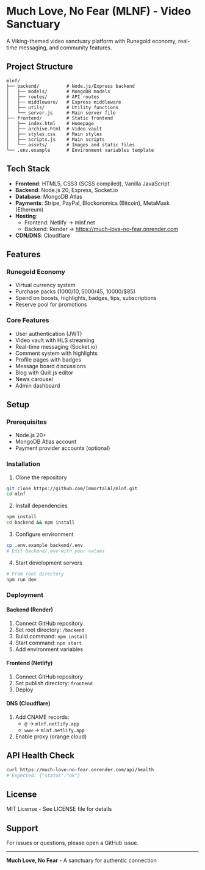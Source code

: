 # Much Love, No Fear (MLNF) - Video Sanctuary

A Viking-themed video sanctuary platform with Runegold economy, real-time messaging, and community features.

## Project Structure

```
mlnf/
├── backend/          # Node.js/Express backend
│   ├── models/       # MongoDB models
│   ├── routes/       # API routes
│   ├── middleware/   # Express middleware
│   ├── utils/        # Utility functions
│   └── server.js     # Main server file
├── frontend/         # Static frontend
│   ├── index.html    # Homepage
│   ├── archive.html  # Video vault
│   ├── styles.css    # Main styles
│   ├── scripts.js    # Main scripts
│   └── assets/       # Images and static files
└── .env.example      # Environment variables template
```

## Tech Stack

- **Frontend**: HTML5, CSS3 (SCSS compiled), Vanilla JavaScript
- **Backend**: Node.js 20, Express, Socket.io
- **Database**: MongoDB Atlas
- **Payments**: Stripe, PayPal, Blockonomics (Bitcoin), MetaMask (Ethereum)
- **Hosting**:
  - Frontend: Netlify → mlnf.net
  - Backend: Render → https://much-love-no-fear.onrender.com
- **CDN/DNS**: Cloudflare

## Features

### Runegold Economy
- Virtual currency system
- Purchase packs (1000/$10, 5000/$45, 10000/$85)
- Spend on boosts, highlights, badges, tips, subscriptions
- Reserve pool for promotions

### Core Features
- User authentication (JWT)
- Video vault with HLS streaming
- Real-time messaging (Socket.io)
- Comment system with highlights
- Profile pages with badges
- Message board discussions
- Blog with Quill.js editor
- News carousel
- Admin dashboard

## Setup

### Prerequisites
- Node.js 20+
- MongoDB Atlas account
- Payment provider accounts (optional)

### Installation

1. Clone the repository
```bash
git clone https://github.com/ImmortalAl/mlnf.git
cd mlnf
```

2. Install dependencies
```bash
npm install
cd backend && npm install
```

3. Configure environment
```bash
cp .env.example backend/.env
# Edit backend/.env with your values
```

4. Start development servers
```bash
# From root directory
npm run dev
```

### Deployment

#### Backend (Render)
1. Connect GitHub repository
2. Set root directory: `/backend`
3. Build command: `npm install`
4. Start command: `npm start`
5. Add environment variables

#### Frontend (Netlify)
1. Connect GitHub repository
2. Set publish directory: `frontend`
3. Deploy

#### DNS (Cloudflare)
1. Add CNAME records:
   - `@` → `mlnf.netlify.app`
   - `www` → `mlnf.netlify.app`
2. Enable proxy (orange cloud)

## API Health Check

```bash
curl https://much-love-no-fear.onrender.com/api/health
# Expected: {"status":"ok"}
```

## License

MIT License - See LICENSE file for details

## Support

For issues or questions, please open a GitHub issue.

---

**Much Love, No Fear** - A sanctuary for authentic connection